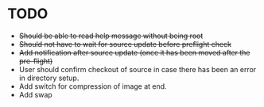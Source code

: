 TODO
====
* <del>Should be able to read help message without being root</del>
* <del>Should not have to wait for source update before preflight check</del>
* <del>Add notification after source update (once it has been moved after the pre-flight)</del>
* User should confirm checkout of source in case there has been an error in directory setup.
* Add switch for compression of image at end.
* Add swap

